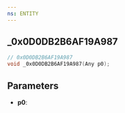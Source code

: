 ```yaml
---
ns: ENTITY
---
```

## _0x0D0DB2B6AF19A987

```c
// 0x0D0DB2B6AF19A987
void _0x0D0DB2B6AF19A987(Any p0);
```

## Parameters
* **p0**:
